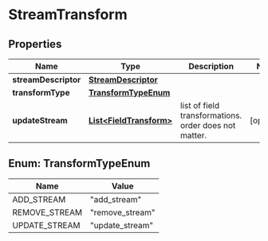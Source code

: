 

# StreamTransform


## Properties

| Name | Type | Description | Notes |
|------------ | ------------- | ------------- | -------------|
|**streamDescriptor** | [**StreamDescriptor**](StreamDescriptor.md) |  |  |
|**transformType** | [**TransformTypeEnum**](#TransformTypeEnum) |  |  |
|**updateStream** | [**List&lt;FieldTransform&gt;**](FieldTransform.md) | list of field transformations. order does not matter. |  [optional] |



## Enum: TransformTypeEnum

| Name | Value |
|---- | -----|
| ADD_STREAM | &quot;add_stream&quot; |
| REMOVE_STREAM | &quot;remove_stream&quot; |
| UPDATE_STREAM | &quot;update_stream&quot; |



